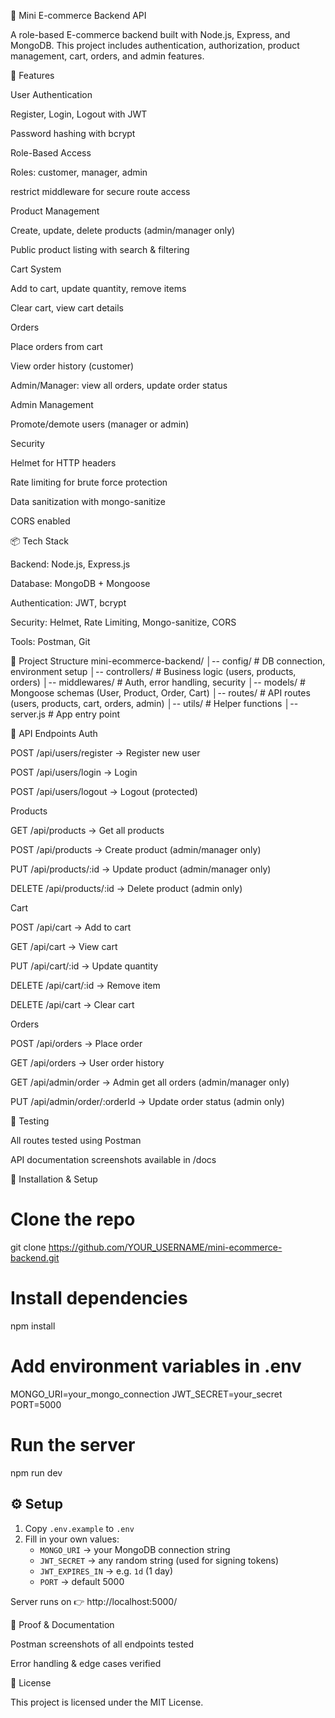 🛒 Mini E-commerce Backend API

A role-based E-commerce backend built with Node.js, Express, and MongoDB.
This project includes authentication, authorization, product management, cart, orders, and admin features.

🚀 Features

User Authentication

Register, Login, Logout with JWT

Password hashing with bcrypt

Role-Based Access

Roles: customer, manager, admin

restrict middleware for secure route access

Product Management

Create, update, delete products (admin/manager only)

Public product listing with search & filtering

Cart System

Add to cart, update quantity, remove items

Clear cart, view cart details

Orders

Place orders from cart

View order history (customer)

Admin/Manager: view all orders, update order status

Admin Management

Promote/demote users (manager or admin)

Security

Helmet for HTTP headers

Rate limiting for brute force protection

Data sanitization with mongo-sanitize

CORS enabled

📦 Tech Stack

Backend: Node.js, Express.js

Database: MongoDB + Mongoose

Authentication: JWT, bcrypt

Security: Helmet, Rate Limiting, Mongo-sanitize, CORS

Tools: Postman, Git

📂 Project Structure
mini-ecommerce-backend/
│-- config/         # DB connection, environment setup
│-- controllers/    # Business logic (users, products, orders)
│-- middlewares/    # Auth, error handling, security
│-- models/         # Mongoose schemas (User, Product, Order, Cart)
│-- routes/         # API routes (users, products, cart, orders, admin)
│-- utils/          # Helper functions
│-- server.js       # App entry point

🔑 API Endpoints
Auth

POST /api/users/register → Register new user

POST /api/users/login → Login

POST /api/users/logout → Logout (protected)

Products

GET /api/products → Get all products

POST /api/products → Create product (admin/manager only)

PUT /api/products/:id → Update product (admin/manager only)

DELETE /api/products/:id → Delete product (admin only)

Cart

POST /api/cart → Add to cart

GET /api/cart → View cart

PUT /api/cart/:id → Update quantity

DELETE /api/cart/:id → Remove item

DELETE /api/cart → Clear cart

Orders

POST /api/orders → Place order

GET /api/orders → User order history

GET /api/admin/order → Admin get all orders (admin/manager only)

PUT /api/admin/order/:orderId → Update order status (admin only)

🧪 Testing

All routes tested using Postman

API documentation screenshots available in /docs

📌 Installation & Setup
# Clone the repo
git clone https://github.com/YOUR_USERNAME/mini-ecommerce-backend.git

# Install dependencies
npm install

# Add environment variables in .env
MONGO_URI=your_mongo_connection
JWT_SECRET=your_secret
PORT=5000

# Run the server
npm run dev

## ⚙️ Setup
1. Copy `.env.example` to `.env`
2. Fill in your own values:
   - `MONGO_URI` → your MongoDB connection string
   - `JWT_SECRET` → any random string (used for signing tokens)
   - `JWT_EXPIRES_IN` → e.g. `1d` (1 day)
   - `PORT` → default 5000


Server runs on 👉 http://localhost:5000/

📸 Proof & Documentation

Postman screenshots of all endpoints tested

Error handling & edge cases verified

📜 License

This project is licensed under the MIT License.
